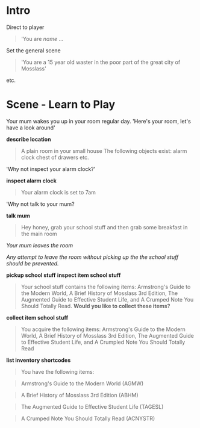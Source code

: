 # Intro
Direct to player
>'You are *name* ...

Set the general scene
>'You are a 15 year old waster in the poor part of the great city of Mosslass'

etc.

# Scene - Learn to Play
Your mum wakes you up in your room regular day.
'Here's your room, let's have a look around'

**describe location**
> A plain room in your small house
> The following objects exist:
> alarm clock
> chest of drawers
> etc.

'Why not inspect your alarm clock?'

**inspect alarm clock**
> Your alarm clock is set to 7am

'Why not talk to your mum?

**talk mum**
>Hey honey, grab your school stuff and then grab some breakfast in the main room

*Your mum leaves the room*

*Any attempt to leave the room without picking up the the school stuff should be prevented.*

**pickup school stuff**
**inspect item school stuff**
>Your school stuff contains the following items: Armstrong's Guide to the Modern World, A Brief History of Mosslass 3rd Edition, The Augmented Guide to Effective Student Life, and A Crumped Note You Should Totally Read. **Would you like to collect these items?**

**collect item school stuff**
> You acquire the following items: Armstrong's Guide to the Modern World, A Brief History of Mosslass 3rd Edition, The Augmented Guide to Effective Student Life, and A Crumpled Note You Should Totally Read

**list inventory shortcodes**
> You have the following items:

>Armstrong's Guide to the Modern World (AGMW)

>A Brief History of Mosslass 3rd Edition (ABHM)

>The Augmented Guide to Effective Student Life (TAGESL)

>A Crumped Note You Should Totally Read (ACNYSTR)

